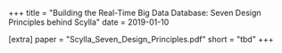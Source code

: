+++
title = "Building the Real-Time Big Data Database: Seven Design Principles behind Scylla"
date = 2019-01-10

[extra]
paper = "Scylla_Seven_Design_Principles.pdf"
short = "tbd"
+++

